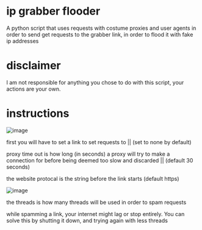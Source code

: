# ip grabber flooder
A python script that uses requests with costume proxies and user agents in order to send get requests to the grabber link, in order to flood it with fake ip addresses

# disclaimer 
I am not responsible for anything you chose to do with this script, your actions are your own.

# instructions
![image](https://github.com/sam40072/ip-grabber-flooder/assets/13662773/7ca5a9a9-110c-4a24-8a3f-2d72d2b5c727)

first you will have to set a link to set requests to || (set to none by default)

proxy time out is how long (in seconds) a proxy will try to make a connection for before being deemed too slow and discarded || (default 30 seconds)

the website protocal is the string before the link starts (default https)

![image](https://github.com/sam40072/ip-grabber-flooder/assets/13662773/6bea3f0e-767c-40b5-bd3e-5d0accb8d30c)

the threads is how many threads will be used in order to spam requests

while spamming a link, your internet might lag or stop entirely. You can solve this by shutting it down, and trying again with less threads 
